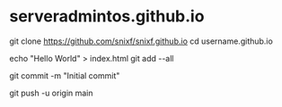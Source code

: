 # serveradmintos.github.io
git clone https://github.com/snixf/snixf.github.io
cd username.github.io

echo "Hello World" > index.html
git add --all

git commit -m "Initial commit"

git push -u origin main
